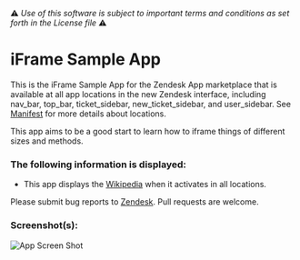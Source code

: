 :warning: *Use of this software is subject to important terms and conditions as set forth in the License file* :warning:

# iFrame Sample App

This is the iFrame Sample App for the Zendesk App marketplace that is available at all app locations in the new Zendesk interface, including nav_bar, top_bar, ticket_sidebar, new_ticket_sidebar, and user_sidebar. See [Manifest](http://developer.zendesk.com/documentation/apps/manifest.html) for more details about locations.

This app aims to be a good start to learn how to iframe things of different sizes and methods.

### The following information is displayed:

* This app displays the [Wikipedia](http://www.wikipedia.com) when it activates in all locations.

Please submit bug reports to [Zendesk](https://support.zendesk.com/requests/new). Pull requests are welcome.


### Screenshot(s):
![App Screen Shot](http://f.cl.ly/items/312E193e0e0n0x0z0O20/iframe.gif)
